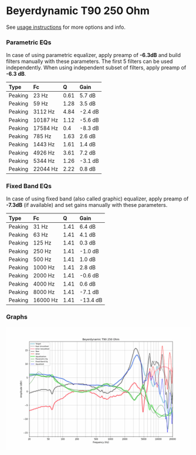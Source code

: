 # Beyerdynamic T90 250 Ohm
See [usage instructions](https://github.com/jaakkopasanen/AutoEq#usage) for more options and info.

### Parametric EQs
In case of using parametric equalizer, apply preamp of **-6.3dB** and build filters manually
with these parameters. The first 5 filters can be used independently.
When using independent subset of filters, apply preamp of **-6.3 dB**.

| Type    | Fc       |    Q | Gain    |
|:--------|:---------|:-----|:--------|
| Peaking | 23 Hz    | 0.61 | 5.7 dB  |
| Peaking | 59 Hz    | 1.28 | 3.5 dB  |
| Peaking | 3112 Hz  | 4.84 | -2.4 dB |
| Peaking | 10187 Hz | 1.12 | -5.6 dB |
| Peaking | 17584 Hz | 0.4  | -8.3 dB |
| Peaking | 785 Hz   | 1.63 | 2.6 dB  |
| Peaking | 1443 Hz  | 1.61 | 1.4 dB  |
| Peaking | 4926 Hz  | 3.61 | 7.2 dB  |
| Peaking | 5344 Hz  | 1.26 | -3.1 dB |
| Peaking | 22044 Hz | 2.22 | 0.8 dB  |

### Fixed Band EQs
In case of using fixed band (also called graphic) equalizer, apply preamp of **-7.3dB**
(if available) and set gains manually with these parameters.

| Type    | Fc       |    Q | Gain     |
|:--------|:---------|:-----|:---------|
| Peaking | 31 Hz    | 1.41 | 6.4 dB   |
| Peaking | 63 Hz    | 1.41 | 4.1 dB   |
| Peaking | 125 Hz   | 1.41 | 0.3 dB   |
| Peaking | 250 Hz   | 1.41 | -1.0 dB  |
| Peaking | 500 Hz   | 1.41 | 1.0 dB   |
| Peaking | 1000 Hz  | 1.41 | 2.8 dB   |
| Peaking | 2000 Hz  | 1.41 | -0.6 dB  |
| Peaking | 4000 Hz  | 1.41 | 0.6 dB   |
| Peaking | 8000 Hz  | 1.41 | -7.1 dB  |
| Peaking | 16000 Hz | 1.41 | -13.4 dB |

### Graphs
![](./Beyerdynamic%20T90%20250%20Ohm.png)